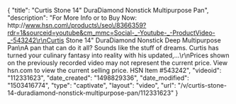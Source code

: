 {
    "title": "Curtis Stone 14\" DuraDiamond Nonstick Multipurpose Pan",
    "description": "For More Info or to Buy Now: http:\/\/www.hsn.com\/products\/seo\/8366359?rdr=1&sourceid=youtube&cm_mmc=Social-_-Youtube-_-ProductVideo-_-543242\r\nCurtis Stone 14\" DuraDiamond Nonstick Deep Multipurpose Pan\nA pan that can do it all? Sounds like the stuff of dreams. Curtis has turned your culinary fantasy into reality with his updated,...\r\nPrices shown on the previously recorded video may not represent the current price.  View hsn.com to view the current selling price. HSN Item #543242",
    "videoid": "112331623",
    "date_created": "1498829336",
    "date_modified": "1503416774",
    "type": "captivate",
    "layout": "video",
    "url": "\/v\/curtis-stone-14-duradiamond-nonstick-multipurpose-pan\/112331623"
}